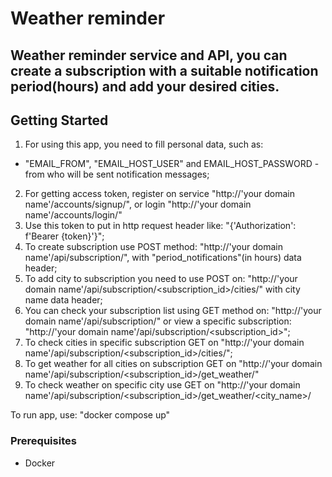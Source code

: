 # Weather reminder

## Weather reminder service and API, you can create a subscription with a suitable notification period(hours) and add your desired cities.

## Getting Started

1. For using this app, you need to fill personal data, such as:
 - "EMAIL_FROM", "EMAIL_HOST_USER" and EMAIL_HOST_PASSWORD - from who will be sent notification messages;

2. For getting access token, register on service "http://'your domain name'/accounts/signup/", or login "http://'your domain name'/accounts/login/"
3. Use this token to put in http request header like: "{'Authorization': f'Bearer {token}'}";
4. To create subscription use POST method: "http://'your domain name'/api/subscription/", with "period_notifications"(in hours) data header;
5. To add city to subscription you need to use POST on: "http://'your domain name'/api/subscription/<subscription_id>/cities/" with city name data header;
6. You can check your subscription list using GET method on: "http://'your domain name'/api/subscription/" or 
    view a specific subscription: "http://'your domain name'/api/subscription/<subscription_id>";
7. To check cities in specific subscription GET on "http://'your domain name'/api/subscription/<subscription_id>/cities/";
8. To get weather for all cities on subscription GET on "http://'your domain name'/api/subscription/<subscription_id>/get_weather/"
9. To check weather on specific city use GET on "http://'your domain name'/api/subscription/<subscription_id>/get_weather/<city_name>/

To run app, use: 
"docker compose up"

### Prerequisites

- Docker